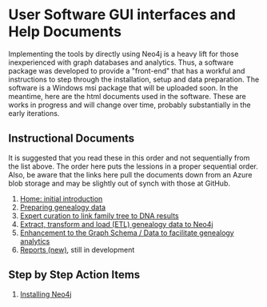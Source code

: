<h1>User Software GUI interfaces and Help Documents</h1>

Implementing the tools by directly using Neo4j is a heavy lift for those inexperienced with graph databases and analytics. Thus, a software package was developed to provide a "front-end" that has a workful and instructions to step through the installation, setup and data preparation. The software is a Windows msi package that will be uploaded soon. In the meantime, here are the html documents used in the software. These are works in progress and will change over time, probably substantially in the early iterations.

<h2>Instructional Documents</h2>

It is suggested that you read these in this order and not sequentially from the list above. The order here puts the lessions in a proper sequential order. Also, be aware that the links here pull the documents down from an Azure blob storage and may be slightly out of synch with those at GitHub.

<ol>
  <li><a href="https://blobswai.blob.core.windows.net/gfg-software/Help_Startup.html">Home: initial introduction</a></li>
  <li><a href="https://blobswai.blob.core.windows.net/gfg-software/Help_Preparing_User_Data.html">Preparing genealogy data</a></li>
 <li><a href="https://blobswai.blob.core.windows.net/gfg-software/help_curatedfiles.html">Expert curation to link family tree to DNA results</a></li>
 <li><a href="https://blobswai.blob.core.windows.net/gfg-software/Help_Upload_Data.html">Extract, transform and load (ETL) genealogy data to Neo4j</a></li>
 <li><a href="https://blobswai.blob.core.windows.net/gfg-software/help_enhancements.html">Enhancement to the Graph Schema / Data to facilitate genealogy analytics</a></li>
 <li><a href="https://blobswai.blob.core.windows.net/gfg-software/help_reports.html">Reports (new)</a>, still in development</li>
 <!--<li><a href="https://blobswai.blob.core.windows.net/gfg-software/"></a></li>
 <li><a href="https://blobswai.blob.core.windows.net/gfg-software/"></a></li>-->
</ol>  

<h2>Step by Step Action Items</h2>

<ol>
  <li><a href="https://blobswai.blob.core.windows.net/gfg-software/installingNeo4j.html">Installing Neo4j</a></li>
 <!--<li><a href="https://blobswai.blob.core.windows.net/gfg-software/"></a></li>
 <li><a href="https://blobswai.blob.core.windows.net/gfg-software/"></a></li>
 <li><a href="https://blobswai.blob.core.windows.net/gfg-software/"></a></li>-->
</ol>  
